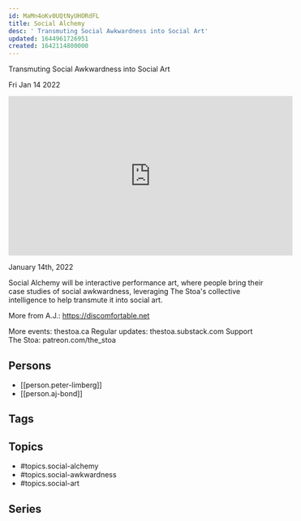 ```yaml
---
id: MaMn4oKv0UQtNyUHORdFL
title: Social Alchemy
desc: ' Transmuting Social Awkwardness into Social Art'
updated: 1644961726951
created: 1642114800000
---
```



 Transmuting Social Awkwardness into Social Art

Fri Jan 14 2022

<iframe width="560" height="315" src="https://www.youtube.com/embed/8mT8S7jH5Dg" title="Social Alchemy: Transmuting Social Awkwardness into Social Art w/ Peter Limberg and A.J. Bond" frameborder="0" allow="accelerometer; autoplay; clipboard-write; encrypted-media; gyroscope; picture-in-picture" allowfullscreen ></iframe>

January 14th, 2022

Social Alchemy will be interactive performance art, where people bring their case studies of social awkwardness, leveraging The Stoa's collective intelligence to help transmute it into social art.

More from A.J.: https://discomfortable.net

More events: thestoa.ca
Regular updates: thestoa.substack.com
Support The Stoa: patreon.com/the_stoa

## Persons

- [[person.peter-limberg]]
- [[person.aj-bond]]

## Tags



## Topics

- #topics.social-alchemy
- #topics.social-awkwardness
- #topics.social-art

## Series



